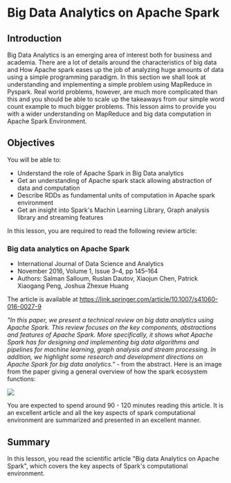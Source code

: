 
# Big Data Analytics on Apache Spark

## Introduction

Big Data Analytics is an emerging area of interest both for business and academia. There are a lot of details around the characteristics of big data and How Apache spark eases up the job of analyzing huge amounts of data using a simple programming paradigm. In this section we shall look at understanding and implementing a simple problem using MapReduce in Pyspark. Real world problems, however, are much more complicated than this and you should be able to scale up the takeaways from our simple word count example to much bigger problems. This lesson aims to provide you with a wider understanding on MapReduce and big data computation in Apache Spark Environment. 


## Objectives
You will be able to:
- Understand the role of Apache Spark in Big Data analytics 
- Get an understanding of Apache spark stack allowing abstraction of data and computation
- Describe RDDs as fundamental units of computation in Apache spark environment
- Get an insight into Spark's Machin Learning Library, Graph analysis library and streaming features

In this lesson, you are required to read the following review article: 

### Big data analytics on Apache Spark
- International Journal of Data Science and Analytics
- November 2016, Volume 1, Issue 3–4, pp 145–164
- Authors: Salman Salloum, Ruslan Dautov, Xiaojun Chen, Patrick Xiaogang Peng, Joshua Zhexue Huang

The article is available at 
https://link.springer.com/article/10.1007/s41060-016-0027-9

*"In this paper, we present a technical review on big data analytics using Apache Spark. This review focuses on the key components, abstractions and features of Apache Spark. More specifically, it shows what Apache Spark has for designing and implementing big data algorithms and pipelines for machine learning, graph analysis and stream processing. In addition, we highlight some research and development directions on Apache Spark for big data analytics."* - from the abstract. Here is an image from the paper giving a general overview of how the spark ecosystem functions:


![](spark.gif)

You are expected to spend around 90 - 120 minutes reading this article. It is an excellent article and all the key aspects of spark computational environment are summarized and presented in an excellent manner. 


## Summary

In this lesson, you read the scientific article "Big data Analytics on Apache Spark", which covers the key aspects of Spark's computational environment.
